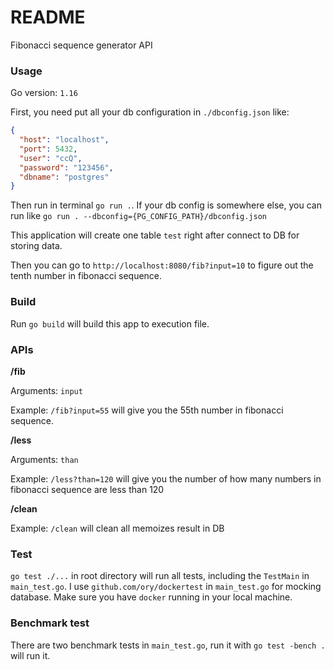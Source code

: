 # README #

Fibonacci sequence generator API

### Usage ###

Go version: `1.16`

First, you need put all your db configuration in `./dbconfig.json` like: 

```json
{
  "host": "localhost",
  "port": 5432,
  "user": "ccQ",
  "password": "123456",
  "dbname": "postgres"
}

```

Then run in terminal `go run .`. If your db config is somewhere else, you can run like `go run . --dbconfig={PG_CONFIG_PATH}/dbconfig.json`

This application will create one table `test` right after connect to DB for storing data. 

Then you can go to `http://localhost:8080/fib?input=10` to figure out the tenth number in fibonacci sequence.

### Build ###

Run `go build` will build this app to execution file.

### APIs ###

**/fib**

Arguments: `input`

Example: `/fib?input=55` will give you the 55th number in fibonacci sequence.

**/less**

Arguments: `than`

Example: `/less?than=120` will give you the number of how many numbers in fibonacci sequence are less than 120

**/clean**

Example: `/clean` will clean all memoizes result in DB

### Test ###

`go test ./...` in root directory will run all tests, including the `TestMain` in `main_test.go`. I use `github.com/ory/dockertest` in `main_test.go` for mocking database. Make sure you have `docker` running in your local machine.

### Benchmark test ###

There are two benchmark tests in `main_test.go`, run it with `go test -bench .` will run it.
